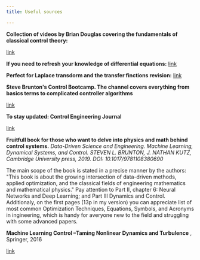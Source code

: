 ```yaml
---
title: Useful sources

---
```



__Collection of videos by Brian Douglas covering the fundamentals of classical control theory:__


[link](https://www.youtube.com/playlist?list=PLUMWjy5jgHK3j74Z5Tq6Tso1fSfVWZC8L)


__If you need to refresh your knowledge of differential equations:__
[link](https://www.khanacademy.org/math/differential-equations#second-order-differential-equations)


__Perfect for Laplace transdorm and the transfer finctions revision:__
[link](https://www.youtube.com/watch?v=0mnTByVKqLM)


__Steve Brunton's Control Bootcamp. The channel covers everything from basics terms to complicated controller algorithms__

[link](https://www.youtube.com/watch?v=Pi7l8mMjYVE&list=PLMrJAkhIeNNR20Mz-VpzgfQs5zrYi085m)


__To stay updated:  Control Engineering Journal__

[link](https://www.controleng.com/)



__Fruitfull book for those who want to delve into physics and math behind control systems.__ 
_Data-Driven Science and Engineering. Machine Learning, Dynamical Systems, and Control. STEVEN L. BRUNTON, J. NATHAN KUTZ,
Cambridge University press, 2019. DOI: 10.1017/9781108380690_

The main scope of the book is stated in a precise manner by the authors: "This book is about the growing intersection of data-driven methods, applied optimization, and the classical fields of engineering mathematics and mathematical physics."
Pay attention to Part II, chapter 6: Neural Networks and Deep Learning; and Part III Dynamics and Control. Additionaly, on the first pages (13p in my version) you can appreciate list of most common Optimization Techniques, Equations, Symbols, and Acronyms in ingineering, which is handy for averyone new to the field and struggling with some advanced papers.

__Machine Learning Control –Taming Nonlinear Dynamics and Turbulence__ , Springer, 2016

[link](https://faculty.washington.edu/sbrunton/mlcbook/CH00_FRONT.pdf)
